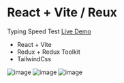# React + Vite  / Reux

Typing Speed Test [Live Demo](https://nnakress.github.io/react-typing-speed-test/)

 * React + Vite
 * Redux + Redux Toolkit
 * TailwindCss

![image](https://github.com/NNakreSS/react-typing-speed-test/assets/87872407/0f4192c8-195f-4ff9-bace-5dc64d8016f5)
![image](https://github.com/NNakreSS/react-typing-speed-test/assets/87872407/14094485-6ec6-43ac-8001-5f258d03c3d0)
![image](https://github.com/NNakreSS/react-typing-speed-test/assets/87872407/46533405-2b88-4c88-af03-fbda852ee1cf)
